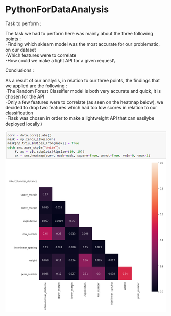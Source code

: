 # PythonForDataAnalysis
Task to perform :

The task we had to perform here was mainly about the three following points :\
-Finding which sklearn model was the most accurate for our problematic, on our dataset\
-Which features were to correlate\
-How could we make a light API for a given request\

Conclusions :

As a result of our analysis, in relation to our three points, the findings that we applied are the following :\
-The Random Forest Classifier model is both very accurate and quick, it is chosen for the API\
-Only a few features were to correlate (as seen on the heatmap below), we decided to drop two features which had too low scores in relation to our classification\
-Flask was chosen in order to make a lightweight API that can easilybe deployed locally.\

![Alt text](heatmap.PNG?raw=true "Heatmap")
